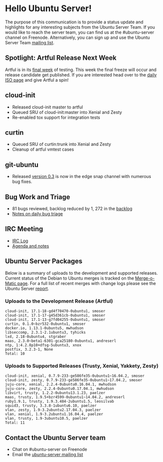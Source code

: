 # Hello Ubuntu Server!
The purpose of this communication is to provide a status update and highlights for any interesting subjects from the Ubuntu Server Team. If you would like to reach the server team, you can find us at the #ubuntu-server channel on Freenode. Alternatively, you can sign up and use the Ubuntu Server Team [mailing list](https://lists.ubuntu.com/mailman/listinfo/ubuntu-server).

## Spotlight: Artful Release Next Week
Artful is in its [final week](https://wiki.ubuntu.com/ArtfulAardvark/ReleaseSchedule) of testing. This week the final freeze will occur and release candidate get published. If you are interested head over to the [daily ISO page](http://cdimage.ubuntu.com/ubuntu-server/daily/current/) and give Artful a spin!

## cloud-init
- Released cloud-init master to artful
- Queued SRU of cloud-init:master into Xenial and Zesty
- Re-enabled tox support for integration tests

## curtin
- Queued SRU of curtin:trunk into Xenial and Zesty
- Cleanup of artful vmtest cases

## git-ubuntu
- Released [version 0.3](https://lists.ubuntu.com/archives/ubuntu-devel/2017-October/040005.html) is now in the edge snap channel with numerous bug fixes.

## Bug Work and Triage
- 81 bugs reviewed, backlog reduced by 1, 272 in the [backlog](https://bugs.launchpad.net/~ubuntu-server/+subscribedbugs)
- [Notes on daily bug triage](https://wiki.ubuntu.com/ServerTeam/KnowledgeBase#Bug_Triage)

## IRC Meeting
- [IRC Log](https://ubottu.com/meetingology/logs/ubuntu-meeting/2017/ubuntu-meeting.2017-10-10-16.08.html)
- [Agenda and notes](https://wiki.ubuntu.com/ServerTeam/Meeting)

## Ubuntu Server Packages
Below is a summary of uploads to the development and supported releases. Current status of the Debian to Ubuntu merges is tracked on the [Merge-o-Matic page](https://merges.ubuntu.com/main.html). For a full list of recent merges with change logs please see the Ubuntu Server [report](http://reqorts.qa.ubuntu.com/reports/ubuntu-server/merges.html).

### Uploads to the Development Release (Artful)
```
cloud-init, 17.1-18-gd4f70470-0ubuntu1, smoser
cloud-init, 17.1-17-g45d361cb-0ubuntu1, smoser
cloud-init, 17.1-13-g7fd04255-0ubuntu1, smoser
curtin, 0.1.0~bzr532-0ubuntu1, smoser
docker.io, 1.13.1-0ubuntu5, mwhudson
libseccomp, 2.3.1-2.1ubuntu3, tyhicks
lxd, 2.18-0ubuntu4, stgraber
maas, 2.3.0~beta1-6301-gca25180-0ubuntu1, andreserl
ntp, 1:4.2.8p10+dfsg-5ubuntu3, xnox
postfix, 3.2.3-1, None
Total: 10
```

### Uploads to Supported Releases (Trusty, Xenial, Yakkety, Zesty)
```
cloud-init, xenial, 0.7.9-233-ge586fe35-0ubuntu1~16.04.2, smoser
cloud-init, zesty, 0.7.9-233-ge586fe35-0ubuntu1~17.04.2, smoser
juju-core, xenial, 2.2.4-0ubuntu0.16.04.1, mwhudson
juju-core, zesty, 2.2.4-0ubuntu0.17.04.1, mwhudson
libvirt, trusty, 1.2.2-0ubuntu13.1.23, paelzer
maas, trusty, 1.9.5+bzr4599-0ubuntu1~14.04.2, andreserl
ruby1.9.1, trusty, 1.9.3.484-2ubuntu1.5, leosilvab
squid3, trusty, 3.3.8-1ubuntu6.10, paelzer
vlan, zesty, 1.9-3.2ubuntu2.17.04.3, paelzer
vlan, xenial, 1.9-3.2ubuntu1.16.04.4, paelzer
vlan, trusty, 1.9-3ubuntu10.5, paelzer
Total: 11
```

## Contact the Ubuntu Server team
- Chat on #ubuntu-server on Freenode
- Email the [ubuntu-server mailing list](https://lists.ubuntu.com/mailman/listinfo/ubuntu-server)
